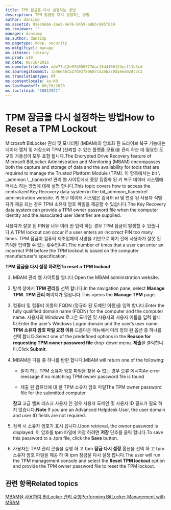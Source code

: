 ```yaml
---
title: TPM 잠금을 다시 설정하는 방법
description: TPM 잠금을 다시 설정하는 방법
author: dansimp
ms.assetid: 91ec6666-1ae2-4e76-9459-ad65c405f639
ms.reviewer: ''
manager: dansimp
ms.author: dansimp
ms.pagetype: mdop, security
ms.mktglfcycl: manage
ms.sitesec: library
ms.prod: w10
ms.date: 06/16/2016
ms.openlocfilehash: dde77a12e97d050777dac15d4106124ec111b3cd
ms.sourcegitcommit: 354664bc527d93f80687cd2eba70d1eea024c7c3
ms.translationtype: MT
ms.contentlocale: ko-KR
ms.lasthandoff: 06/26/2020
ms.locfileid: "10812921"
---
```

# <span data-ttu-id="db6a4-103">TPM 잠금을 다시 설정하는 방법</span><span class="sxs-lookup"><span data-stu-id="db6a4-103">How to Reset a TPM Lockout</span></span>


<span data-ttu-id="db6a4-104">Microsoft BitLocker 관리 및 모니터링 (MBAM)의 암호화 된 드라이브 복구 기능에는 데이터 캡처 및 저장소와 TPM (신뢰할 수 있는 플랫폼 모듈)을 관리 하는 데 필요한 도구의 가용성이 모두 포함 됩니다.</span><span class="sxs-lookup"><span data-stu-id="db6a4-104">The Encrypted Drive Recovery feature of Microsoft BitLocker Administration and Monitoring (MBAM) encompasses both the capture and storage of data and the availability for tools that are required to manage the Trusted Platform Module (TPM).</span></span> <span data-ttu-id="db6a4-105">이 항목에서는 bit \ _admmon \ _tlanextref 관리 웹 사이트에서 중앙 집중화 된 키 복구 데이터 시스템에 액세스 하는 방법에 대해 설명 합니다.</span><span class="sxs-lookup"><span data-stu-id="db6a4-105">This topic covers how to access the centralized Key Recovery data system in the bit\_admmon\_tlanextref administration website.</span></span> <span data-ttu-id="db6a4-106">키 복구 데이터 시스템은 컴퓨터 id 및 연결 된 사용자 식별자가 제공 되는 경우 TPM 소유자 암호 파일을 제공할 수 있습니다.</span><span class="sxs-lookup"><span data-stu-id="db6a4-106">The Key Recovery data system can provide a TPM owner password file when the computer identity and the associated user identifier are supplied.</span></span>

<span data-ttu-id="db6a4-107">사용자가 잘못 된 PIN을 너무 여러 번 입력 하는 경우 TPM 잠금이 발생할 수 있습니다.</span><span class="sxs-lookup"><span data-stu-id="db6a4-107">A TPM lockout can occur if a user enters an incorrect PIN too many times.</span></span> <span data-ttu-id="db6a4-108">TPM 잠금이 컴퓨터 제조업체의 사양을 기반으로 하기 전에 사용자가 잘못 된 PIN을 입력할 수 있는 횟수입니다.</span><span class="sxs-lookup"><span data-stu-id="db6a4-108">The number of times that a user can enter an incorrect PIN before the TPM lockout is based on the computer manufacturer's specification.</span></span>

**<span data-ttu-id="db6a4-109">TPM 잠금을 다시 설정 하려면</span><span class="sxs-lookup"><span data-stu-id="db6a4-109">To reset a TPM lockout</span></span>**

1.  <span data-ttu-id="db6a4-110">MBAM 관리 웹 사이트를 엽니다.</span><span class="sxs-lookup"><span data-stu-id="db6a4-110">Open the MBAM administration website.</span></span>

2.  <span data-ttu-id="db6a4-111">탐색 창에서 **TPM 관리**를 선택 합니다.</span><span class="sxs-lookup"><span data-stu-id="db6a4-111">In the navigation pane, select **Manage TPM**.</span></span> <span data-ttu-id="db6a4-112">**TPM 관리** 페이지가 열립니다.</span><span class="sxs-lookup"><span data-stu-id="db6a4-112">This opens the **Manage TPM** page.</span></span>

3.  <span data-ttu-id="db6a4-113">컴퓨터 및 컴퓨터 이름의 FQDN (정규화 된 도메인 이름)을 입력 합니다.</span><span class="sxs-lookup"><span data-stu-id="db6a4-113">Enter the fully qualified domain name (FQDN) for the computer and the computer name.</span></span> <span data-ttu-id="db6a4-114">사용자의 Windows 로그온 도메인 및 사용자의 사용자 이름을 입력 합니다.</span><span class="sxs-lookup"><span data-stu-id="db6a4-114">Enter the user’s Windows Logon domain and the user’s user name.</span></span> <span data-ttu-id="db6a4-115">**TPM 소유자 암호 파일 요청 이유** 드롭다운 메뉴에서 미리 정의 된 옵션 중 하나를 선택 합니다.</span><span class="sxs-lookup"><span data-stu-id="db6a4-115">Select one of the predefined options in the **Reason for requesting TPM owner password file** drop-down menu.</span></span> <span data-ttu-id="db6a4-116">**제출**을 클릭합니다.</span><span class="sxs-lookup"><span data-stu-id="db6a4-116">Click **Submit**.</span></span>

4.  <span data-ttu-id="db6a4-117">MBAM은 다음 중 하나를 반환 합니다.</span><span class="sxs-lookup"><span data-stu-id="db6a4-117">MBAM will return one of the following:</span></span>

    -   <span data-ttu-id="db6a4-118">일치 하는 TPM 소유자 암호 파일을 찾을 수 없는 경우 오류 메시지</span><span class="sxs-lookup"><span data-stu-id="db6a4-118">An error message if no matching TPM owner password file is found</span></span>

    -   <span data-ttu-id="db6a4-119">제출 된 컴퓨터에 대 한 TPM 소유자 암호 파일</span><span class="sxs-lookup"><span data-stu-id="db6a4-119">The TPM owner password file for the submitted computer</span></span>

    <span data-ttu-id="db6a4-120">**참고**  고급 헬프 데스크 사용자 인 경우 사용자 도메인 및 사용자 ID 필드가 필요 하지 않습니다.</span><span class="sxs-lookup"><span data-stu-id="db6a4-120">**Note** If you are an Advanced Helpdesk User, the user domain and user ID fields are not required.</span></span>

     

5.  <span data-ttu-id="db6a4-121">검색 시 소유자 암호가 표시 됩니다.</span><span class="sxs-lookup"><span data-stu-id="db6a4-121">Upon retrieval, the owner password is displayed.</span></span> <span data-ttu-id="db6a4-122">이 암호를 tpm 파일에 저장 하려면 **저장** 단추를 클릭 합니다.</span><span class="sxs-lookup"><span data-stu-id="db6a4-122">To save this password to a .tpm file, click the **Save** button.</span></span>

6.  <span data-ttu-id="db6a4-123">사용자는 TPM 관리 콘솔을 실행 하 고 tpm **잠금 다시 설정** 옵션을 선택 하 고 tpm 소유자 암호 파일을 제공 하 여 tpm 잠금을 다시 설정 합니다.</span><span class="sxs-lookup"><span data-stu-id="db6a4-123">The user will run the TPM management console and select the **Reset TPM lockout** option and provide the TPM owner password file to reset the TPM lockout.</span></span>

## <span data-ttu-id="db6a4-124">관련 항목</span><span class="sxs-lookup"><span data-stu-id="db6a4-124">Related topics</span></span>


[<span data-ttu-id="db6a4-125">MBAM을 사용하여 BitLocker 관리 수행</span><span class="sxs-lookup"><span data-stu-id="db6a4-125">Performing BitLocker Management with MBAM</span></span>](performing-bitlocker-management-with-mbam.md)

 

 





